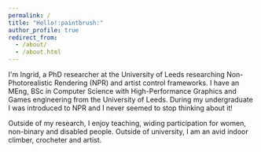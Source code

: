 ```yaml
---
permalink: /
title: "Hello!:paintbrush:"
author_profile: true
redirect_from: 
  - /about/
  - /about.html
---
```


I'm Ingrid, a PhD researcher at the University of Leeds researching Non-Photorealistic Rendering (NPR) and artist control frameworks.
I have an MEng, BSc in Computer Science with High-Performance Graphics and Games engineering from the University of Leeds.
During my undergraduate I was introduced to NPR and I never seemed to stop thinking about it!

Outside of my research, I enjoy teaching, widing participation for women, non-binary and disabled people.
Outside of university, I am an avid indoor climber, crocheter and artist.
